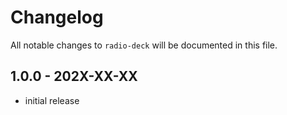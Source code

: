 # Changelog

All notable changes to `radio-deck` will be documented in this file.

## 1.0.0 - 202X-XX-XX

- initial release
